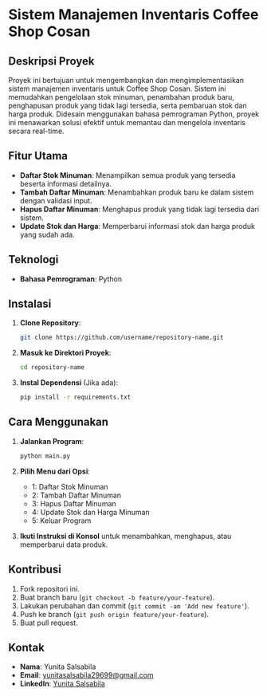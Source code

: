 # Sistem Manajemen Inventaris Coffee Shop Cosan

## Deskripsi Proyek
Proyek ini bertujuan untuk mengembangkan dan mengimplementasikan sistem manajemen inventaris untuk Coffee Shop Cosan. Sistem ini memudahkan pengelolaan stok minuman, penambahan produk baru, penghapusan produk yang tidak lagi tersedia, serta pembaruan stok dan harga produk. Didesain menggunakan bahasa pemrograman Python, proyek ini menawarkan solusi efektif untuk memantau dan mengelola inventaris secara real-time.

## Fitur Utama
- **Daftar Stok Minuman**: Menampilkan semua produk yang tersedia beserta informasi detailnya.
- **Tambah Daftar Minuman**: Menambahkan produk baru ke dalam sistem dengan validasi input.
- **Hapus Daftar Minuman**: Menghapus produk yang tidak lagi tersedia dari sistem.
- **Update Stok dan Harga**: Memperbarui informasi stok dan harga produk yang sudah ada.

## Teknologi
- **Bahasa Pemrograman**: Python

## Instalasi
1. **Clone Repository**:
    ```bash
    git clone https://github.com/username/repository-name.git
    ```
2. **Masuk ke Direktori Proyek**:
    ```bash
    cd repository-name
    ```
3. **Instal Dependensi** (Jika ada):
    ```bash
    pip install -r requirements.txt
    ```

## Cara Menggunakan
1. **Jalankan Program**:
    ```bash
    python main.py
    ```
2. **Pilih Menu dari Opsi**:
    - 1: Daftar Stok Minuman
    - 2: Tambah Daftar Minuman
    - 3: Hapus Daftar Minuman
    - 4: Update Stok dan Harga Minuman
    - 5: Keluar Program

3. **Ikuti Instruksi di Konsol** untuk menambahkan, menghapus, atau memperbarui data produk.

## Kontribusi
1. Fork repositori ini.
2. Buat branch baru (`git checkout -b feature/your-feature`).
3. Lakukan perubahan dan commit (`git commit -am 'Add new feature'`).
4. Push ke branch (`git push origin feature/your-feature`).
5. Buat pull request.

## Kontak
- **Nama**: Yunita Salsabila
- **Email**: yunitasalsabila29699@gmail.com
- **LinkedIn**: [Yunita Salsabila](https://www.linkedin.com/in/yunitasalsabila/)
